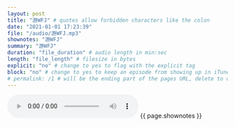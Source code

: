 ```yaml
---
layout: post
title: "游WFJ" # quotes allow forbidden characters like the colon
date: "2021-01-01 17:23:39"
file: "/audio/游WFJ.mp3"
shownotes: "游WFJ"
summary: "游WFJ"
duration: "file_duration" # audio length in min:sec
length: "file_length" # filesize in bytes
explicit: "no" # change to yes to flag with the explicit tag
block: "no" # change to yes to keep an episode from showing up in iTunes
# permalink: /1 # will be the ending part of the pages URL, delete to default to the title
---
```


<audio controls>
<source src="{{site.url}}{{site.baseurl}}{{ page.file }}" type="audio/x-mp3">
Your browser does not support the audio element.
</audio>
{{ page.shownotes }}
